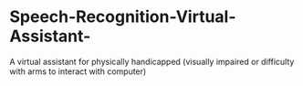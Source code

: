 # Speech-Recognition-Virtual-Assistant-
A virtual assistant for physically handicapped (visually impaired or difficulty with arms to interact with computer)
